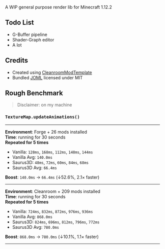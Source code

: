 A WIP general purpose render lib for Minecraft 1.12.2

## Todo List
- G-Buffer pipeline
- Shader-Graph editor
- A lot

## Credits
- Created using [CleanroomModTemplate](https://github.com/CleanroomMC/CleanroomModTemplate/tree/mixin)
- Bundled [JOML](https://github.com/JOML-CI/JOML) licensed under MIT

## Rough Benchmark

> Disclaimer: on my machine

### `TextureMap.updateAnimations()`

***

**Environment**: Forge + 26 mods installed<br>
**Time**: running for 30 seconds<br>
**Repeated for 5 times**

- Vanilla: `128ms`, `168ms`, `112ms`, `148ms`, `144ms`
- Vanilla Avg: `140.0ms`
- Saurus3D: `48ms`, `72ms`, `60ms`, `84ms`, `68ms`
- Saurus3D Avg: `66.4ms`

**Boost**: `140.0ms` -> `66.4ms` (↓52.6%, 2.1× faster)

***

**Environment**: Cleanroom + 209 mods installed<br>
**Time**: running for 30 seconds<br>
**Repeated for 5 times**

- Vanilla: `724ms`, `832ms`, `872ms`, `976ms`, `936ms`
- Vanilla Avg: `868.0ms`
- Saurus3D: `824ms`, `696ms`, `812ms`, `796ms`, `772ms`
- Saurus3D Avg: `780.0ms`

**Boost**: `868.0ms` -> `780.0ms` (↓10.1%, 1.1× faster)

***
